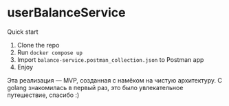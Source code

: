 # userBalanceService

Quick start

1. Clone the repo
2. Run `docker compose up`
3. Import `balance-service.postman_collection.json` to Postman app
4. Enjoy


Эта реализация — MVP, созданная с намёком на чистую архитектуру. С golang знакомилась в первый раз, это было увлекательное путешествие, спасибо :)